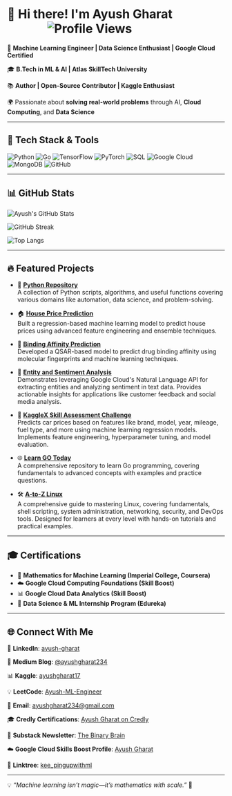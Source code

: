 # 👋 Hi there! I'm Ayush Gharat  &nbsp; &nbsp; &nbsp; &nbsp; &nbsp; &nbsp; &nbsp; &nbsp; &nbsp; &nbsp; &nbsp; &nbsp; &nbsp; &nbsp; &nbsp; &nbsp; ![Profile Views](https://komarev.com/ghpvc/?username=ayushgharat234&color=blue)


🚀 **Machine Learning Engineer | Data Science Enthusiast | Google Cloud Certified**

🎓 **B.Tech in ML & AI | Atlas SkillTech University**

📚 **Author | Open-Source Contributor | Kaggle Enthusiast**

🌍 Passionate about **solving real-world problems** through AI, **Cloud Computing**, and **Data Science**

---

## 🚀 Tech Stack & Tools

![Python](https://img.shields.io/badge/Python-3776AB?style=for-the-badge&logo=python&logoColor=white)
![Go](https://img.shields.io/badge/Go-00ADD8?style=for-the-badge&logo=go&logoColor=white)
![TensorFlow](https://img.shields.io/badge/TensorFlow-FF6F00?style=for-the-badge&logo=tensorflow&logoColor=white)
![PyTorch](https://img.shields.io/badge/PyTorch-EE4C2C?style=for-the-badge&logo=pytorch&logoColor=white)
![SQL](https://img.shields.io/badge/SQL-4479A1?style=for-the-badge&logo=postgresql&logoColor=white)
![Google Cloud](https://img.shields.io/badge/Google%20Cloud-4285F4?style=for-the-badge&logo=google-cloud&logoColor=white)
![MongoDB](https://img.shields.io/badge/MongoDB-47A248?style=for-the-badge&logo=mongodb&logoColor=white)
![GitHub](https://img.shields.io/badge/GitHub-181717?style=for-the-badge&logo=github&logoColor=white)

---

## 📊 GitHub Stats

![Ayush's GitHub Stats](https://github-readme-stats.vercel.app/api?username=ayushgharat234&show_icons=true&theme=tokyonight)

![GitHub Streak](https://github-readme-streak-stats.herokuapp.com/?user=ayushgharat234&theme=highcontrast)

![Top Langs](https://github-readme-stats.vercel.app/api/top-langs/?username=ayushgharat234&layout=compact&theme=radical)

---

## 🔥 Featured Projects
- 🐍 **[Python Repository](https://github.com/ayushgharat234/Python-Tutorials-A-Comprehensive-Guide)**  
  A collection of Python scripts, algorithms, and useful functions covering various domains like automation, data science, and problem-solving.

- 🏠 **[House Price Prediction](https://github.com/ayushgharat234/house-price-prediction)**  
  Built a regression-based machine learning model to predict house prices using advanced feature engineering and ensemble techniques.

- 🧪 **[Binding Affinity Prediction](https://github.com/ayushgharat234/binding-affinity-prediction)**  
  Developed a QSAR-based model to predict drug binding affinity using molecular fingerprints and machine learning techniques.

- 🧠 **[Entity and Sentiment Analysis](https://github.com/ayushgharat234/Entity-and-Sentiment-Analysis)**  
  Demonstrates leveraging Google Cloud's Natural Language API for extracting entities and analyzing sentiment in text data. Provides actionable insights for applications like customer feedback and social media analysis.

- 🚗 **[KaggleX Skill Assessment Challenge](https://github.com/ayushgharat234/kagglex-skill-assessment-challenge)**  
  Predicts car prices based on features like brand, model, year, mileage, fuel type, and more using machine learning regression models. Implements feature engineering, hyperparameter tuning, and model evaluation.

- 🌐 **[Learn GO Today](https://github.com/ayushgharat234/Learn-GO-Today)**  
  A comprehensive repository to learn Go programming, covering fundamentals to advanced concepts with examples and practice questions.

- 🛠️ **[A-to-Z Linux](https://github.com/ayushgharat234/A-to-Z-Linux)**  
  A comprehensive guide to mastering Linux, covering fundamentals, shell scripting, system administration, networking, security, and DevOps tools. Designed for learners at every level with hands-on tutorials and practical examples.

---

## 🎓 Certifications

- 📜 **Mathematics for Machine Learning (Imperial College, Coursera)**
- ☁️ **Google Cloud Computing Foundations (Skill Boost)**
- 📊 **Google Cloud Data Analytics (Skill Boost)**
- 🏅 **Data Science & ML Internship Program (Edureka)**

---

## 🌐 Connect With Me

📢 **LinkedIn**: [ayush-gharat](https://www.linkedin.com/in/ayush-gharat-3500a51a9/)

📝 **Medium Blog**: [@ayushgharat234](https://medium.com/@ayushgharat234)

📊 **Kaggle**: [ayushgharat17](https://www.kaggle.com/work)

💡 **LeetCode**: [Ayush-ML-Engineer](https://leetcode.com/u/ayush-ml-engineer/)

📧 **Email**: ayushgharat234@gmail.com

🎓 **Credly Certifications**: [Ayush Gharat on Credly](https://www.credly.com/users/ayush-gharat)

📰 **Substack Newsletter**: [The Binary Brain](https://substack.com/@thebinarybrain)

☁️ **Google Cloud Skills Boost Profile**: [Ayush Gharat](https://www.cloudskillsboost.google/public_profiles/4a04bdd0-8d1a-4438-8054-86278122333d)

🔗 **Linktree**: [kee_pingupwithml](https://linktr.ee/kee_pingupwithml)

---

💡 _“Machine learning isn’t magic—it’s mathematics with scale.”_ 🚀


